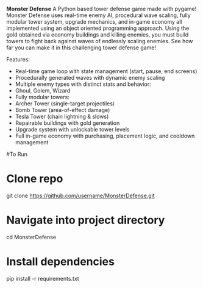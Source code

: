 **Monster Defense**
A Python based tower defense game made with pygame! Monster Defense uses real-time enemy AI, procedural wave scaling, fully modular tower system, upgrade mechanics, 
and in-game economy all implemented using an object oriented programming approach. Using the gold obtained via economy buildings and killing enemies, you must build towers to fight back 
against waves of endlessly scaling enemies. See how far you can make it in this challenging tower defense game! 

Features:
* Real-time game loop with state management (start, pause, end screens)
* Procedurally generated waves with dynamic enemy scaling
* Multiple enemy types with distinct stats and behavior:
* Ghoul, Golem, Wizard
* Fully modular towers:
* Archer Tower (single-target projectiles)
* Bomb Tower (area-of-effect damage)
* Tesla Tower (chain lightning & slows)
* Repairable buildings with gold generation
* Upgrade system with unlockable tower levels
* Full in-game economy with purchasing, placement logic, and cooldown management

#To Run
# Clone repo
git clone https://github.com/username/MonsterDefense.git

# Navigate into project directory
cd MonsterDefense

# Install dependencies
pip install -r requirements.txt


